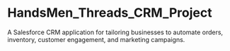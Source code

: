 # HandsMen_Threads_CRM_Project
A Salesforce CRM application for tailoring businesses to automate orders, inventory, customer engagement, and marketing campaigns.
